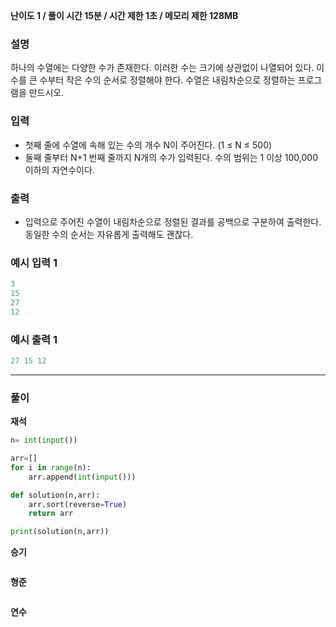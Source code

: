 **난이도 1   /  풀이 시간 15분   /  시간 제한 1초   /  메모리 제한 128MB**

### **설명**

하나의 수열에는 다양한 수가 존재한다. 이러한 수는 크기에 상관없이 나열되어 있다. 이 수를 큰 수부터 작은 수의 순서로 정렬해야 한다. 수열은 내림차순으로 정렬하는 프로그램을 만드시오.

### **입력**

- 첫째 줄에 수열에 속해 있는 수의 개수 N이 주어진다. (1 ≤ N ≤ 500)
- 둘째 줄부터 N+1 번째 줄까지 N개의 수가 입력된다. 수의 범위는 1 이상 100,000 이하의 자연수이다.

### **출력**

- 입력으로 주어진 수열이 내림차순으로 정렬된 결과를 공백으로 구분하여 출력한다. 동일한 수의 순서는 자유롭게 출력해도 괜찮다.

### **예시 입력 1**

```java
3
15
27
12
```

### **예시 출력 1**

```java
27 15 12
```

---

### **풀이**

**재석**

```python
n= int(input())

arr=[]
for i in range(n):
    arr.append(int(input()))

def solution(n,arr):
    arr.sort(reverse=True)
    return arr

print(solution(n,arr))
```

**승기**

```java

```

**형준**

```java

```

**연수**

```python

```
